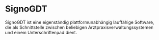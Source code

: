 # SignoGDT
SignoGDT ist eine eigenständig plattformunabhängig lauffähige Software, die als Schnittstelle zwischen beliebigen Arztpraxisverwaltungssystemen und einem Unterschriftenpad dient.
